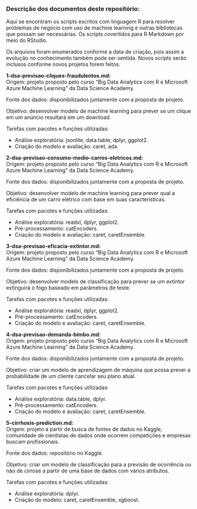 
### Descrição dos documentos deste repositório:

Aqui se encontram os scripts escritos com linguagem R para resolver
problemas de negócio com uso de machine learning e outras bibliotecas
que possam ser necessárias. Os scripts covertidos para R Markdown por
meio do RStudio.

Os arquivos foram enumerados conforme a data de criação, pois assim a
evolução no conhecimento também pode ser sentida. Novos scripts serão
inclusos conforme novos projetos forem feitos.

**1-dsa-previsao-cliques-fraudulentos.md:**  
Origem: projeto proposto pelo curso “Big Data Analytics com R e
Microsoft Azure Machine Learning” da Data Science Academy.

Fonte dos dados: disponibilizados juntamente com a proposta de projeto.

Objetivo: desenvolver modelo de machine learning para prever se um
clique em um anúncio resultará em um download.

Tarefas com pacotes e funções utilizadas:  
+ Análise exploratória: jsonlite, data.table, dplyr, ggplot2.  
+ Criação do modelo e avaliação: caret, ada.  

**2-dsa-previsao-consumo-medio-carros-eletricos.md:**  
Origem: projeto proposto pelo curso “Big Data Analytics com R e
Microsoft Azure Machine Learning” da Data Science Academy.

Fonte dos dados: disponibilizados juntamente com a proposta de projeto.

Objetivo: desenvolver modelo de machine learning para prever qual a
eficiência de um carro elétrico com base em suas características.

Tarefas com pacotes e funções utilizadas:  
+ Análise exploratória: readxl, dplyr, ggplot2.  
+ Pré-processamento: catEncoders.  
+ Criação do modelo e avaliação: caret, caretEnsemble.  

**3-dsa-previsao-eficacia-extintor.md:**  
Origem: projeto proposto pelo curso “Big Data Analytics com R e
Microsoft Azure Machine Learning” da Data Science Academy.

Fonte dos dados: disponibilizados juntamente com a proposta de projeto.

Objetivo: desenvolver modelo de classificação para prever se um extintor
extinguirá o fogo baseado em parâmetros de teste.

Tarefas com pacotes e funções utilizadas:  
+ Análise exploratória: readxl, dplyr, ggplot2.  
+ Pré-processamento: catEncoders.  
+ Criação do modelo e avaliação: caret, caretEnsemble.  

**4-dsa-previsao-demanda-bimbo.md:**  
Origem: projeto proposto pelo curso “Big Data Analytics com R e
Microsoft Azure Machine Learning” da Data Science Academy.

Fonte dos dados: disponibilizados juntamente com a proposta de projeto.

Objetivo: criar um modelo de aprendizagem de máquina que possa prever a
probabilidade de um cliente cancelar seu plano atual.

Tarefas com pacotes e funções utilizadas:  
+ Análise exploratória: data.table, dplyr.  
+ Pré-processamento: catEncoders.  
+ Criação do modelo e avaliação: caret, caretEnsemble.  

**5-cirrhosis-prediction.md:**  
Origem: projeto a partir de busca de fontes de dados no Kaggle,
comunidade de cientistas de dados onde ocorrem competições e empresas
buscam profissionais.

Fonte dos dados: repositório no Kaggle.

Objetivo: criar um modelo de classificação para a previsão de ocorrência
ou não de cirrose a partir de uma base de dados com vários atributos.

Tarefas com pacotes e funções utilizadas:  
+ Análise exploratória: dplyr.  
+ Criação do modelo: caret, caretEnsemble, xgboost.  

